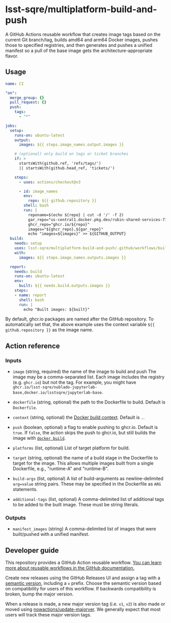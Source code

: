# lsst-sqre/multiplatform-build-and-push

A GitHub Actions reusable workflow that creates image tags based on the current Git branch/tag, builds amd64 and arm64 Docker images, pushes those to specified registries, and then generates and pushes a unified manifest so a pull of the base image gets the architecture-appropriate flavor.

## Usage

```yaml
name: CI

"on":
  merge_group: {}
  pull_request: {}
  push:
    tags:
      - "*"

jobs:
  setup:
    runs-on: ubuntu-latest
    output:
      images: ${{ steps.image_names.output.images }}

    # (optional) only build on tags or ticket branches
    if: >
      startsWith(github.ref, 'refs/tags/')
      || startsWith(github.head_ref, 'tickets/')

    steps:
      - uses: actions/checkout@v3

      - id: image_names
        env:
          repo: ${{ github.repository }}
        shell: bash
        run: |
          reponame=$(echo ${repo} | cut -d '/' -f 2)
          gar_repo="us-central1.docker.pkg.dev/rubin-shared-services-71ec/sciplat/${reponame}"
          ghcr_repo="ghcr.io/${repo}"
          images="${ghcr_repo},${gar_repo}"
          echo "images=${images}" >> ${GITHUB_OUTPUT}
  build:
    needs: setup
    uses: lsst-sqre/multiplatform-build-and-push/.github/workflows/build.yaml@v1
    with:
      images: ${{ steps.image_names.outputs.images }}

  report:
    needs: build
    runs-on: ubuntu-latest
    env:
      built: ${{ needs.build.outputs.images }}
    steps:
    - name: report
      shell: bash
      run: |
        echo "Built images: ${built}"
```

By default, ghcr.io packages are named after the GitHub repository.
To automatically set that, the above example uses the context variable `${{ github.repository }}` as the image name.

## Action reference

### Inputs

- `image` (string, required) the name of the image to build and push
  The image may be a comma-separated list.
  Each image includes the registry (e.g. `ghcr.io`) but not the tag.
  For example, you might have `ghcr.io/lsst-sqre/nublado-jupyterlab-base,docker.io/lsstsqre/jupyterlab-base`.

- `dockerfile` (string, optional) the path to the Dockerfile to build. Default is `Dockerfile`.

- `context` (string, optional) the [Docker build context](https://docs.docker.com/build/building/context/). Default is `.`.

- `push` (boolean, optional) a flag to enable pushing to ghcr.io. Default is `true`.
  If `false`, the action skips the push to ghcr.io, but still builds the image with [`docker build`](https://docs.docker.com/engine/reference/commandline/build/).

- `platforms` (list, optional) List of target platform for build.

- `target` (string, optional) the name of a build stage in the Dockerfile to target for the image. This allows multiple images built from a single Dockerfile, e.g., "runtime-A" and "runtime-B".

- `build-args` (list, optional) A list of build-arguments as newline-delimited `arg=value` string pairs. These may be specified in the Dockerfile as `ARG` statements.

- `additional-tags` (list, optional) A comma-delimited list of additional tags to be added to the built image. These must be string literals.

### Outputs

- `manifest_images` (string) A comma-delimited list of images that were built/pushed with a unified manifest.

## Developer guide

This repository provides a GitHub Action reusable workflow.
[You can learn more about reusable workflows in the GitHub documentation.](https://docs.github.com/en/actions/how-tos/reuse-automations/reuse-workflows)

Create new releases using the GitHub Releases UI and assign a tag with a [semantic version](https://semver.org), including a `v` prefix. Choose the semantic version based on compatibility for users of this workflow. If backwards compatibility is broken, bump the major version.

When a release is made, a new major version tag (i.e. `v1`, `v2`) is also made or moved using [nowactions/update-majorver](https://github.com/marketplace/actions/update-major-version).
We generally expect that most users will track these major version tags.
